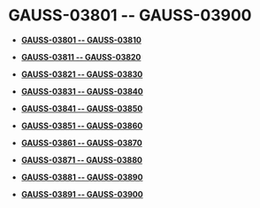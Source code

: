 # GAUSS-03801 -- GAUSS-03900<a name="ZH-CN_TOPIC_0302072954"></a>

-   **[GAUSS-03801 -- GAUSS-03810](GAUSS-03801----GAUSS-03810.md)**  

-   **[GAUSS-03811 -- GAUSS-03820](GAUSS-03811----GAUSS-03820.md)**  

-   **[GAUSS-03821 -- GAUSS-03830](GAUSS-03821----GAUSS-03830.md)**  

-   **[GAUSS-03831 -- GAUSS-03840](GAUSS-03831----GAUSS-03840.md)**  

-   **[GAUSS-03841 -- GAUSS-03850](GAUSS-03841----GAUSS-03850.md)**  

-   **[GAUSS-03851 -- GAUSS-03860](GAUSS-03851----GAUSS-03860.md)**  

-   **[GAUSS-03861 -- GAUSS-03870](GAUSS-03861----GAUSS-03870.md)**  

-   **[GAUSS-03871 -- GAUSS-03880](GAUSS-03871----GAUSS-03880.md)**  

-   **[GAUSS-03881 -- GAUSS-03890](GAUSS-03881----GAUSS-03890.md)**  

-   **[GAUSS-03891 -- GAUSS-03900](GAUSS-03891----GAUSS-03900.md)**  



